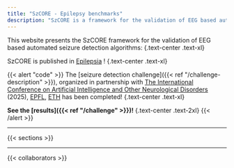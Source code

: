 ```yaml
---
title: "SzCORE - Epilepsy benchmarks"
description: "SzCORE is a framework for the validation of EEG based automated seizure detection algorithms."
---
```


This website presents the SzCORE framework for the validation of EEG based automated seizure detection algorithms:
{.text-center .text-xl}

SzCORE is published in [Epilepsia](https://doi.org/10.1111/epi.18113) !
{.text-center .text-xl}

{{< alert "code" >}}
The [seizure detection challenge]({{< ref "/challenge-description" >}}), organized in partnership with [The International Conference on Artificial Intelligence and Other Neurological Disorders](https://www.aiepilepsy-neuro.com/) (2025), [EPFL](https://www.epfl.ch/labs/esl/), [ETH](https://iis.ee.ethz.ch/) has been completed!
{.text-center .text-xl}

**See the [results]({{< ref "/challenge" >}})!**
{.text-center .text-2xl}
{{< /alert >}}

---

{{< sections >}}

---

{{< collaborators >}}
